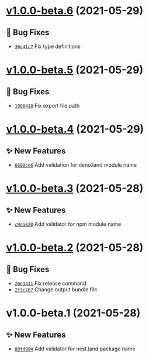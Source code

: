 # [v1.0.0-beta.6](https://github.com/TomokiMiyauci/is-valid-package-name/compare/v1.0.0-beta.5...v1.0.0-beta.6) (2021-05-29)

## 🐛 Bug Fixes
- [`36e41c7`](https://github.com/TomokiMiyauci/is-valid-package-name/commit/36e41c7)   Fix type definitions

# [v1.0.0-beta.5](https://github.com/TomokiMiyauci/is-valid-package-name/compare/v1.0.0-beta.4...v1.0.0-beta.5) (2021-05-29)

## 🐛 Bug Fixes
- [`1998418`](https://github.com/TomokiMiyauci/is-valid-package-name/commit/1998418)   Fix export file path

# [v1.0.0-beta.4](https://github.com/TomokiMiyauci/is-valid-package-name/compare/v1.0.0-beta.3...v1.0.0-beta.4) (2021-05-29)

## ✨ New Features
- [`6600ce6`](https://github.com/TomokiMiyauci/is-valid-package-name/commit/6600ce6)   Add validation for deno.land module name

# [v1.0.0-beta.3](https://github.com/TomokiMiyauci/is-valid-package-name/compare/v1.0.0-beta.2...v1.0.0-beta.3) (2021-05-28)

## ✨ New Features
- [`c9aa820`](https://github.com/TomokiMiyauci/is-valid-package-name/commit/c9aa820)   Add validator for npm module name

# [v1.0.0-beta.2](https://github.com/TomokiMiyauci/is-valid-package-name/compare/v1.0.0-beta.1...v1.0.0-beta.2) (2021-05-28)

## 🐛 Bug Fixes
- [`20e3411`](https://github.com/TomokiMiyauci/is-valid-package-name/commit/20e3411)   Fix release command 
- [`2f3c267`](https://github.com/TomokiMiyauci/is-valid-package-name/commit/2f3c267)   Change output bundle file

# v1.0.0-beta.1 (2021-05-28)

## ✨ New Features
- [`88fd994`](https://github.com/TomokiMiyauci/is-valid-package-name/commit/88fd994)   Add validator for nest.land package name
